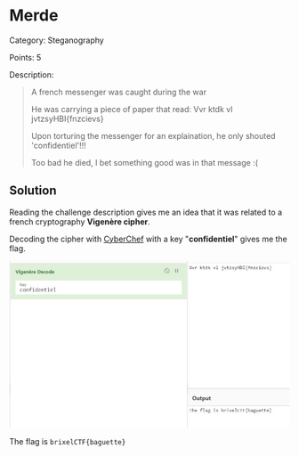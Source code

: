 # Merde

Category: Steganography

Points: 5

Description:

> A french messenger was caught during the war
>
> He was carrying a piece of paper that read: Vvr ktdk vl jvtzsyHBI{fnzcievs}
>
> Upon torturing the messenger for an explaination, he only shouted 'confidentiel'!!!
>
> Too bad he died, I bet something good was in that message :(

## Solution

Reading the challenge description gives me an idea that it was related to a french cryptography **Vigenère cipher**.

Decoding the cipher with [CyberChef](https://gchq.github.io/CyberChef/#recipe=Vigenère_Decode('confidentiel')&input=VnZyIGt0ZGsgdmwganZ0enN5SEJJe2ZuemNpZXZzfQ) with a key "**confidentiel**" gives me the flag.

![merde](files/merde.jpg)

The flag is `brixelCTF{baguette}`